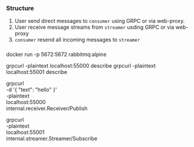 ### Structure
1) User send direct messages to `consumer` using GRPC or via web-proxy.
2) User receive message streams from `streamer` usding GRPC or via web-proxy
3) `consumer` resend all incoming messages to `streamer`


###

docker run -p 5672:5672 rabbitmq:alpine

grpcurl -plaintext localhost:55000 describe
grpcurl -plaintext localhost:55001 describe

grpcurl \
    -d '{ "text": "hello" }' \
    -plaintext \
    localhost:55000 \
    internal.receiver.Receiver/Publish

grpcurl \
    -plaintext \
    localhost:55001 \
    internal.streamer.Streamer/Subscribe